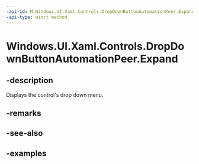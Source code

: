 ```yaml
---
-api-id: M:Windows.UI.Xaml.Controls.DropDownButtonAutomationPeer.Expand
-api-type: winrt method
---
```


<!-- Method syntax.
public void DropDownButtonAutomationPeer.Expand()
-->

# Windows.UI.Xaml.Controls.DropDownButtonAutomationPeer.Expand

## -description

Displays the control's drop down menu.

## -remarks

## -see-also

## -examples

